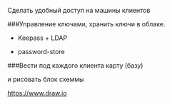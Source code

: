 ﻿Сделать удобный доступ на машины клиентов 

###Управление ключами, хранить ключи в облаке.


   - Keepass + LDAP 

   - password-store 



###Вести под каждого клиента карту (базу)

и рисовать блок схеммы

https://www.draw.io